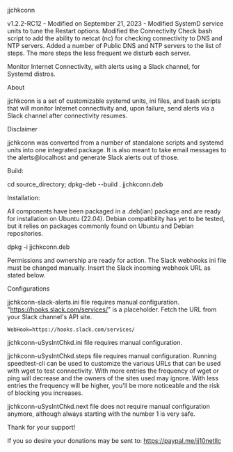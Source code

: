 jjchkconn

v1.2.2-RC12 - Modified on September 21, 2023 - Modified SystemD service units to tune the Restart options.  Modified the Connectivity Check bash script to add the ability to netcat (nc) for checking connectivity to DNS and NTP servers.  Added a number of Public DNS and NTP servers to the list of steps.  The more steps the less frequent we disturb each server. 

Monitor Internet Connectivity, with alerts using a Slack channel, for Systemd distros.

About

jjchkconn is a set of customizable systemd units, ini files, and bash scripts that will monitor Internet connectivity and, upon failure, send alerts via a Slack channel after connectivity resumes.

Disclaimer

jjchkconn was converted from a number of standalone scripts and systemd units into one integrated package.  It is also meant to take email messages to the alerts@localhost and generate Slack alerts out of those.

Build:

cd source_directory; dpkg-deb --build . jjchkconn.deb

Installation:

All components have been packaged in a .deb(ian) package and are ready for installation on Ubuntu (22.04).  Debian compatibility has yet to be tested, but it relies on packages commonly found on Ubuntu and Debian repositories.

dpkg -i jjchkconn.deb

Permissions and ownership are ready for action.  The Slack webhooks ini file must be changed manually.  Insert the Slack incoming webhook URL as stated below.

Configurations

jjchkconn-slack-alerts.ini file requires manual configuration.  "https://hooks.slack.com/services/" is a placeholder.  Fetch the URL from your Slack channel's API site.

	WebHook=https://hooks.slack.com/services/

jjchkconn-uSysIntChkd.ini file requires manual configuration.

jjchkconn-uSysIntChkd.steps file requires manual configuration.  Running speedtest-cli can be used to customize the various URLs that can be used with wget to test connectivity.  With more entries the frequency of wget or ping will decrease and the owners of the sites used may ignore.  With less entries the frequency will be higher, you'll be more noticeable and the risk of blocking you increases.


jjchkconn-uSysIntChkd.next file does not require manual configuration anymore, although always starting with the number 1 is very safe.

Thank for your support!   

If you so desire your donations may be sent to: https://paypal.me/jj10netllc 
